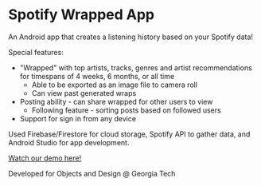 # Spotify Wrapped App 
An Android app that creates a listening history based on your Spotify data!

Special features:
* "Wrapped" with top artists, tracks, genres and artist recommendations for timespans of 4 weeks, 6 months, or all time
	* Able to be exported as an image file to camera roll 
	* Can view past generated wraps
* Posting ability - can share wrapped for other users to view 
	* Following feature - sorting posts based on followed users 
* Support for sign in from any device 

Used Firebase/Firestore for cloud storage, Spotify API to gather data, and Android Studio for app development. 

[Watch our demo here!](https://www.youtube.com/watch?v=Y5ouipkFlE0)

Developed for Objects and Design @ Georgia Tech 
